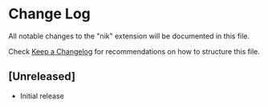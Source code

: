 # Change Log

All notable changes to the "nik" extension will be documented in this file.

Check [Keep a Changelog](http://keepachangelog.com/) for recommendations on how to structure this file.

## [Unreleased]

- Initial release